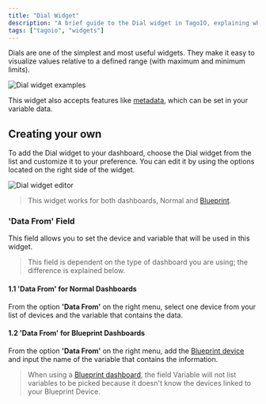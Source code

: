```yaml
---
title: "Dial Widget"
description: "A brief guide to the Dial widget in TagoIO, explaining what dials are used for and how to add and customize a Dial widget on your dashboard."
tags: ["tagoio", "widgets"]
---
```

Dials are one of the simplest and most useful widgets. They make it easy to visualize values relative to a defined range (with maximum and minimum limits).

![Dial widget examples](/docs_imagem/tagoio/dial-widget-2.gif)

This widget also accepts features like [metadata](/docs/tagoio/devices/data-management/metadata), which can be set in your variable data.

## Creating your own

To add the Dial widget to your dashboard, choose the Dial widget from the list and customize it to your preference. You can edit it by using the options located on the right side of the widget.

![Dial widget editor](/docs_imagem/tagoio/dial-widget-2.gif)

> This widget works for both dashboards, Normal and [Blueprint](/docs/tagoio/dashboards/blueprint-dashboard).

### 'Data From' Field

This field allows you to set the device and variable that will be used in this widget.

> This field is dependent on the type of dashboard you are using; the difference is explained below.

#### 1.1 'Data From' for Normal Dashboards

From the option **'Data From'** on the right menu, select one device from your list of devices and the variable that contains the data.

#### 1.2 'Data From' for Blueprint Dashboards

From the option **'Data From'** on the right menu, add the [Blueprint device](/docs/tagoio/devices/blueprint-devices-entities) and input the name of the variable that contains the information.

> When using a [Blueprint dashboard](/docs/tagoio/dashboards/blueprint-dashboard), the field Variable will not list variables to be picked because it doesn't know the devices linked to your Blueprint Device.